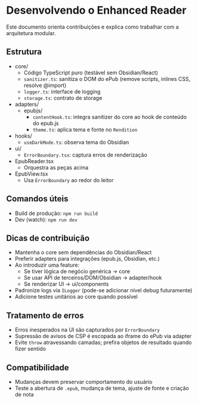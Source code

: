 # Desenvolvendo o Enhanced Reader

Este documento orienta contribuições e explica como trabalhar com a arquitetura modular.

## Estrutura

- core/
  - Código TypeScript puro (testável sem Obsidian/React)
  - `sanitizer.ts`: sanitiza o DOM do ePub (remove scripts, inlines CSS, resolve @import)
  - `logger.ts`: interface de logging
  - `storage.ts`: contrato de storage
- adapters/
  - epubjs/
    - `contentHook.ts`: integra sanitizer do core ao hook de conteúdo do epub.js
    - `theme.ts`: aplica tema e fonte no `Rendition`
- hooks/
  - `useDarkMode.ts`: observa tema do Obsidian
- ui/
  - `ErrorBoundary.tsx`: captura erros de renderização
- EpubReader.tsx
  - Orquestra as peças acima
- EpubView.tsx
  - Usa `ErrorBoundary` ao redor do leitor

## Comandos úteis

- Build de produção: `npm run build`
- Dev (watch): `npm run dev`

## Dicas de contribuição

- Mantenha o core sem dependências do Obsidian/React
- Preferir adapters para integrações (epub.js, Obsidian, etc.)
- Ao introduzir uma feature:
  - Se tiver lógica de negócio genérica → core
  - Se usar API de terceiros/DOM/Obsidian → adapter/hook
  - Se renderizar UI → ui/components
- Padronize logs via `ILogger` (pode-se adicionar nível debug futuramente)
- Adicione testes unitários ao core quando possível

## Tratamento de erros

- Erros inesperados na UI são capturados por `ErrorBoundary`
- Supressão de avisos de CSP é escopada ao iframe do ePub via adapter
- Evite `throw` atravessando camadas; prefira objetos de resultado quando fizer sentido

## Compatibilidade

- Mudanças devem preservar comportamento do usuário
- Teste a abertura de `.epub`, mudança de tema, ajuste de fonte e criação de nota
